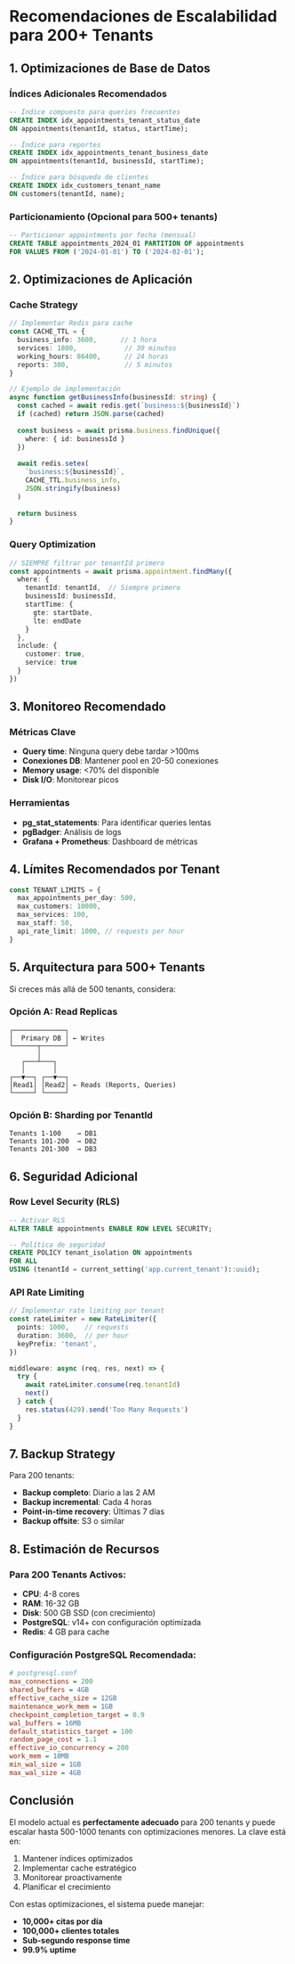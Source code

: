 # Recomendaciones de Escalabilidad para 200+ Tenants

## 1. Optimizaciones de Base de Datos

### Índices Adicionales Recomendados
```sql
-- Índice compuesto para queries frecuentes
CREATE INDEX idx_appointments_tenant_status_date 
ON appointments(tenantId, status, startTime);

-- Índice para reportes
CREATE INDEX idx_appointments_tenant_business_date 
ON appointments(tenantId, businessId, startTime);

-- Índice para búsqueda de clientes
CREATE INDEX idx_customers_tenant_name 
ON customers(tenantId, name);
```

### Particionamiento (Opcional para 500+ tenants)
```sql
-- Particionar appointments por fecha (mensual)
CREATE TABLE appointments_2024_01 PARTITION OF appointments
FOR VALUES FROM ('2024-01-01') TO ('2024-02-01');
```

## 2. Optimizaciones de Aplicación

### Cache Strategy
```typescript
// Implementar Redis para cache
const CACHE_TTL = {
  business_info: 3600,      // 1 hora
  services: 1800,            // 30 minutos
  working_hours: 86400,      // 24 horas
  reports: 300,              // 5 minutos
}

// Ejemplo de implementación
async function getBusinessInfo(businessId: string) {
  const cached = await redis.get(`business:${businessId}`)
  if (cached) return JSON.parse(cached)
  
  const business = await prisma.business.findUnique({
    where: { id: businessId }
  })
  
  await redis.setex(
    `business:${businessId}`, 
    CACHE_TTL.business_info, 
    JSON.stringify(business)
  )
  
  return business
}
```

### Query Optimization
```typescript
// SIEMPRE filtrar por tenantId primero
const appointments = await prisma.appointment.findMany({
  where: {
    tenantId: tenantId,  // Siempre primero
    businessId: businessId,
    startTime: {
      gte: startDate,
      lte: endDate
    }
  },
  include: {
    customer: true,
    service: true
  }
})
```

## 3. Monitoreo Recomendado

### Métricas Clave
- **Query time**: Ninguna query debe tardar >100ms
- **Conexiones DB**: Mantener pool en 20-50 conexiones
- **Memory usage**: <70% del disponible
- **Disk I/O**: Monitorear picos

### Herramientas
- **pg_stat_statements**: Para identificar queries lentas
- **pgBadger**: Análisis de logs
- **Grafana + Prometheus**: Dashboard de métricas

## 4. Límites Recomendados por Tenant

```typescript
const TENANT_LIMITS = {
  max_appointments_per_day: 500,
  max_customers: 10000,
  max_services: 100,
  max_staff: 50,
  api_rate_limit: 1000, // requests per hour
}
```

## 5. Arquitectura para 500+ Tenants

Si creces más allá de 500 tenants, considera:

### Opción A: Read Replicas
```
┌─────────────┐
│  Primary DB │ ← Writes
└──────┬──────┘
       │
   ┌───┴───┐
   │       │
┌──▼──┐ ┌──▼──┐
│Read1│ │Read2│ ← Reads (Reports, Queries)
└─────┘ └─────┘
```

### Opción B: Sharding por TenantId
```
Tenants 1-100    → DB1
Tenants 101-200  → DB2
Tenants 201-300  → DB3
```

## 6. Seguridad Adicional

### Row Level Security (RLS)
```sql
-- Activar RLS
ALTER TABLE appointments ENABLE ROW LEVEL SECURITY;

-- Política de seguridad
CREATE POLICY tenant_isolation ON appointments
FOR ALL
USING (tenantId = current_setting('app.current_tenant')::uuid);
```

### API Rate Limiting
```typescript
// Implementar rate limiting por tenant
const rateLimiter = new RateLimiter({
  points: 1000,    // requests
  duration: 3600,  // per hour
  keyPrefix: 'tenant',
})

middleware: async (req, res, next) => {
  try {
    await rateLimiter.consume(req.tenantId)
    next()
  } catch {
    res.status(429).send('Too Many Requests')
  }
}
```

## 7. Backup Strategy

Para 200 tenants:
- **Backup completo**: Diario a las 2 AM
- **Backup incremental**: Cada 4 horas
- **Point-in-time recovery**: Últimas 7 días
- **Backup offsite**: S3 o similar

## 8. Estimación de Recursos

### Para 200 Tenants Activos:
- **CPU**: 4-8 cores
- **RAM**: 16-32 GB
- **Disk**: 500 GB SSD (con crecimiento)
- **PostgreSQL**: v14+ con configuración optimizada
- **Redis**: 4 GB para cache

### Configuración PostgreSQL Recomendada:
```ini
# postgresql.conf
max_connections = 200
shared_buffers = 4GB
effective_cache_size = 12GB
maintenance_work_mem = 1GB
checkpoint_completion_target = 0.9
wal_buffers = 16MB
default_statistics_target = 100
random_page_cost = 1.1
effective_io_concurrency = 200
work_mem = 10MB
min_wal_size = 1GB
max_wal_size = 4GB
```

## Conclusión

El modelo actual es **perfectamente adecuado** para 200 tenants y puede escalar hasta 500-1000 tenants con optimizaciones menores. La clave está en:

1. Mantener índices optimizados
2. Implementar cache estratégico
3. Monitorear proactivamente
4. Planificar el crecimiento

Con estas optimizaciones, el sistema puede manejar:
- **10,000+ citas por día**
- **100,000+ clientes totales**
- **Sub-segundo response time**
- **99.9% uptime**